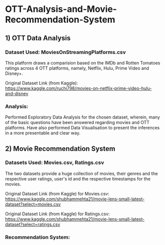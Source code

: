 # OTT-Analysis-and-Movie-Recommendation-System
## 1) OTT Data Analysis

### Dataset Used: MoviesOnStreamingPlatforms.csv
This platform draws a comparision based on the IMDb and Rotten Tomatoes ratings across 4 OTT platforms, namely, Netflix, Hulu, Prime Video and Disney+.

Original Dataset Link (from Kaggle): https://www.kaggle.com/ruchi798/movies-on-netflix-prime-video-hulu-and-disney

### Analysis: 
Performed Exploratory Data Analysis for the chosen dataset, wherein, many of the basic questions have been answered regarding movies and OTT platforms. 
Have also performed Data Visualisation to present the inferences in a more presentable and clear way. 



## 2) Movie Recommendation System

### Datasets Used: Movies.csv, Ratings.csv 
The two datasets provide a huge collection of movies, their genres and the respective user ratings, user's id and the respective timestamps for the movies.

Original Dataset Link (from Kaggle) for Movies.csv: https://www.kaggle.com/shubhammehta21/movie-lens-small-latest-dataset?select=movies.csv

Original Dataset Link (from Kaggle) for Ratings.csv: https://www.kaggle.com/shubhammehta21/movie-lens-small-latest-dataset?select=ratings.csv

### Recommendation System:

